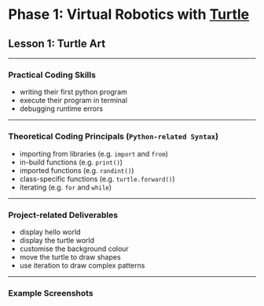 # Phase 1: Virtual Robotics with [Turtle](https://docs.python.org/3/library/turtle.html)
## Lesson 1: Turtle Art
---
### Practical Coding Skills 
* writing their first python program
* execute their program in terminal
* debugging runtime errors
---
### Theoretical Coding Principals (`Python-related Syntax`)
* importing from libraries (e.g. `import` and `from`)
* in-build functions (e.g. `print()`)
* imported functions (e.g. `randint()`)
* class-specific functions (e.g. `turtle.forward()`)
* iterating (e.g. `for` and `while`) 
---
### Project-related Deliverables
* display hello world
* display the turtle world
* customise the background colour
* move the turtle to draw shapes
* use iteration to draw complex patterns
---
### Example Screenshots